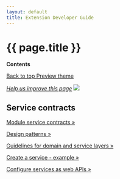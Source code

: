 ```yaml
---
layout: default
title: Extension Developer Guide
---
```


<div class="container bs-docs-container">
   <div class="row">
      <div class="jumbotron">
         <h1 class="api1" id="ext-dev-guide">{{ page.title }}</h1>
               </div>
      <div class="col-xs-3">
         <p><b>Contents</b></p>
         <div style="" id="category" class="bs-docs-sidebar hidden-print hidden-xs hidden-sm affix-top" role="complementary">
         </div>
         <a class="back-to-top" href="#top">
         Back to top
         </a>
         <a href="#" class="bs-docs-theme-toggle">
         Preview theme
         </a>
      </div>
      <div class="col-xs-6" role="main">
         <div class="bs-docs-section">
         <p><a href="{{ site.githuburl }}extension-dev-guide/bk-extension-dev-guide.md" target="_blank"><em>Help us improve this page</em></a>&nbsp;<img src="{{ site.baseurl }}common/images/newWindow.gif"/></p>
          <h2 id="module-services">Service contracts</h2>
           <dl>
               <dt>
                  <p><a href="{{ site.gdeurl }}extension-dev-guide/module-service-contracts/service-contracts.html">Module service contracts &raquo;</a></p>
               </dt>
               <dt>
                  <p><a href="{{ site.gdeurl }}extension-dev-guide/module-service-contracts/design-patterns.html">Design patterns &raquo;</a></p>
               </dt>
               <dt>
                    <p><a href="{{ site.gdeurl }}extension-dev-guide/module-service-contracts/service-domain-guidelines.html">Guidelines for domain and service layers &raquo;</a></p>
               </dt>
               <dt>
                  <p><a href="{{ site.gdeurl }}extension-dev-guide/module-service-contracts/service-create-example.html">Create a service - example &raquo;</a></p>
               </dt>
               <dt>
                  <p><a href="{{ site.gdeurl }}extension-dev-guide/module-service-contracts/service-to-web-service.html">Configure services as web APIs &raquo;</a></p>
               </dt>
            </dl>
         </div>
      </div>
   </div>
</div>
